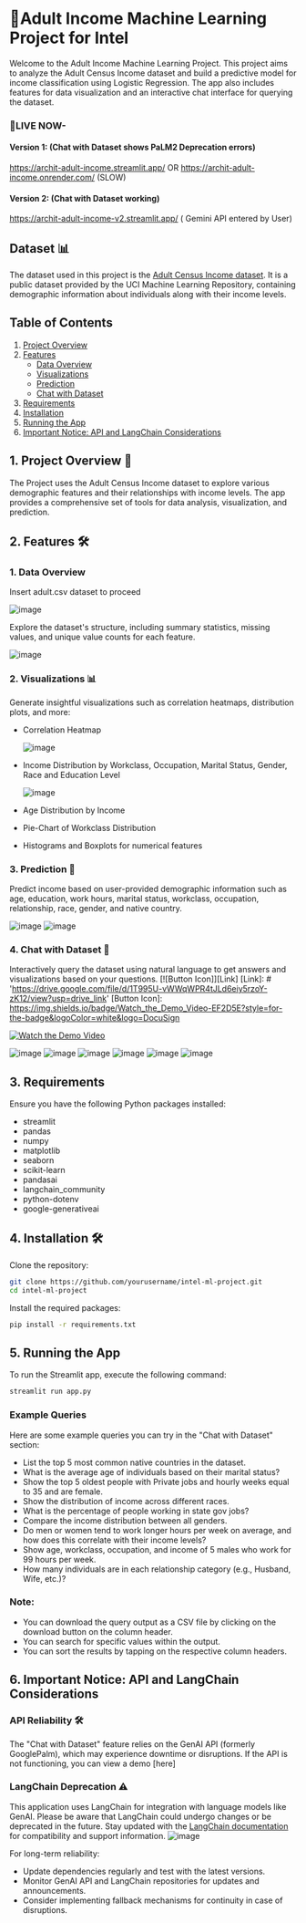 # 🚀Adult Income Machine Learning Project for Intel 

Welcome to the Adult Income Machine Learning Project. This project aims to analyze the Adult Census Income dataset and build a predictive model for income classification using Logistic Regression. The app also includes features for data visualization and an interactive chat interface for querying the dataset. 

  ### 🔗LIVE NOW- 
  #### Version 1: (Chat with Dataset shows PaLM2 Deprecation errors)
  https://archit-adult-income.streamlit.app/ OR https://archit-adult-income.onrender.com/   (SLOW)
  #### Version 2: (Chat with Dataset working)
  https://archit-adult-income-v2.streamlit.app/ ( Gemini API entered by User)


## Dataset 📊
The dataset used in this project is the [Adult Census Income dataset](https://archive.ics.uci.edu/dataset/2/adult). It is a public dataset provided by the UCI Machine Learning Repository, containing demographic information about individuals along with their income levels.

## Table of Contents
1. [Project Overview](#project-overview)
2. [Features](#features)
   - [Data Overview](#data-overview)
   - [Visualizations](#visualizations)
   - [Prediction](#prediction)
   - [Chat with Dataset](#chat-with-dataset)
3. [Requirements](#requirements)
4. [Installation](#installation)
5. [Running the App](#running-the-app)
6. [Important Notice: API and LangChain Considerations](#important-notice-api-and-langchain-considerations)


## 1. Project Overview 📝
The Project uses the Adult Census Income dataset to explore various demographic features and their relationships with income levels. The app provides a comprehensive set of tools for data analysis, visualization, and prediction.

## 2. Features 🛠️
### 1. Data Overview
Insert adult.csv dataset to proceed 

![image](https://github.com/arc-ch/intel-ml-project/assets/134518231/34e57e25-2133-49a6-98a3-08cda7e4f4c5)

Explore the dataset's structure, including summary statistics, missing values, and unique value counts for each feature.

![image](https://github.com/arc-ch/intel-ml-project/assets/134518231/7db2a056-c3a8-43ec-bd8a-d953c2902d2b)

### 2. Visualizations 📊
Generate insightful visualizations such as correlation heatmaps, distribution plots, and more:
- Correlation Heatmap

  ![image](https://github.com/arc-ch/intel-ml-project/assets/134518231/d43eb6a4-314e-4d85-9126-3bbdbabc61a2)
- Income Distribution by Workclass, Occupation, Marital Status, Gender, Race and Education Level

  ![image](https://github.com/arc-ch/intel-ml-project/assets/134518231/a8d99e75-94d4-4114-bf92-6e421edde3c9)

- Age Distribution by Income
- Pie-Chart of Workclass Distribution
- Histograms and Boxplots for numerical features

### 3. Prediction 🎯
Predict income based on user-provided demographic information such as age, education, work hours, marital status, workclass, occupation, relationship, race, gender, and native country.

![image](https://github.com/arc-ch/intel-ml-project/assets/134518231/de2b011e-476b-47b7-b640-975bb00e9ecd)
![image](https://github.com/arc-ch/intel-ml-project/assets/134518231/cc8ac15a-5409-4d0d-a05d-37c775280a45)

### 4. Chat with Dataset 💬
Interactively query the dataset using natural language to get answers and visualizations based on your questions.
[![Button Icon]][Link]
[Link]: # 'https://drive.google.com/file/d/1T995U-vWWqWPR4tJLd6eiy5rzoY-zK12/view?usp=drive_link'
[Button Icon]: https://img.shields.io/badge/Watch_the_Demo_Video-EF2D5E?style=for-the-badge&logoColor=white&logo=DocuSign


[![Watch the Demo Video](https://img.shields.io/badge/Watch_the_Demo_Video-EF2D5E?style=for-the-badge&logoColor=white&logo=DocuSign)](https://drive.google.com/file/d/1T995U-vWWqWPR4tJLd6eiy5rzoY-zK12/view?usp=drive_link)


![image](https://github.com/arc-ch/intel-ml-project/assets/134518231/9059dd09-a437-4422-8949-4b6c06cd5b55)
![image](https://github.com/arc-ch/intel-ml-project/assets/134518231/fe8ce178-4e53-4adb-911c-3f1498aaffa9)
![image](https://github.com/arc-ch/intel-ml-project/assets/134518231/ff5c7f79-301d-497e-886e-7da57535eb35)
![image](https://github.com/arc-ch/intel-ml-project/assets/134518231/2beb7df1-dea6-486c-ac9b-b5597b3d91a1)
![image](https://github.com/arc-ch/intel-ml-project/assets/134518231/d259a36f-d718-4c70-b0fc-657cfd51dbe5)
![image](https://github.com/arc-ch/intel-ml-project/assets/134518231/a8d7da49-68e5-4f35-a248-941f0afa8c90)

## 3. Requirements
Ensure you have the following Python packages installed:
- streamlit
- pandas
- numpy
- matplotlib
- seaborn
- scikit-learn
- pandasai
- langchain_community
- python-dotenv
- google-generativeai

## 4. Installation 🛠️
Clone the repository:
```sh
git clone https://github.com/yourusername/intel-ml-project.git
cd intel-ml-project
```
Install the required packages:

```sh
pip install -r requirements.txt
```

## 5. Running the App
To run the Streamlit app, execute the following command:
```sh
streamlit run app.py
```

  ### Example Queries
  Here are some example queries you can try in the "Chat with Dataset" section:
  
  -  List the top 5 most common native countries in the dataset.
  -  What is the average age of individuals based on their marital status?
  -  Show the top 5 oldest people with Private jobs and hourly weeks equal to 35 and are female.
  -  Show the distribution of income across different races.
  -  What is the percentage of people working in state gov jobs?
  -  Compare the income distribution between all genders.
  -  Do men or women tend to work longer hours per week on average, and how does this correlate with their income levels?
  -  Show age, workclass, occupation, and income of 5 males who work for 99 hours per week.
  -  How many individuals are in each relationship category (e.g., Husband, Wife, etc.)?  
  
 ### Note:
  - You can download the query output as a CSV file by clicking on the download button on the column header.
  - You can search for specific values within the output.
  - You can sort the results by tapping on the respective column headers.


## 6. Important Notice: API and LangChain Considerations

  ### API Reliability 🛠️
  
  The "Chat with Dataset" feature relies on the GenAI API (formerly GooglePalm), which may experience downtime or disruptions. If the API is not functioning, you can view a demo [here]
  
  ### LangChain Deprecation ⚠️
  
  This application uses LangChain for integration with language models like GenAI. Please be aware that LangChain could undergo changes or be deprecated in the future. Stay updated with the [LangChain documentation](https://langchain.readthedocs.io/en/latest/) for compatibility and support information.
  ![image](https://github.com/arc-ch/intel-ml-project/assets/134518231/a5b9ae74-eba6-43b1-94db-15adb64f7306)

  For long-term reliability:
  - Update dependencies regularly and test with the latest versions.
  - Monitor GenAI API and LangChain repositories for updates and announcements.
  - Consider implementing fallback mechanisms for continuity in case of disruptions.
